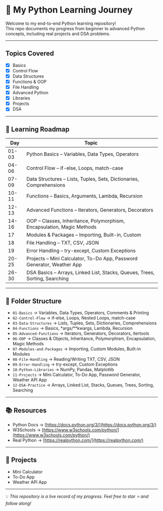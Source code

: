 # 🐍 My Python Learning Journey

Welcome to my end-to-end Python learning repository!  
This repo documents my progress from beginner to advanced Python concepts, including real projects and DSA problems.

---

## Topics Covered
- [x] Basics
- [x] Control Flow
- [x] Data Structures
- [x] Functions & OOP
- [x] File Handling
- [x] Advanced Python
- [x] Libraries
- [x] Projects
- [x] DSA

---


## 📅 Learning Roadmap
| Day  | Topic |
|------|-------|
| 01-03 | Python Basics – Variables, Data Types, Operators |
| 04-06 | Control Flow – if-else, Loops, match-case |
| 07-09 | Data Structures – Lists, Tuples, Sets, Dictionaries, Comprehensions |
| 10-11 | Functions – Basics, Arguments, Lambda, Recursion |
| 12-13 | Advanced Functions – Iterators, Generators, Decorators |
| 14-16 | OOP – Classes, Inheritance, Polymorphism, Encapsulation, Magic Methods |
| 17    | Modules & Packages – Importing, Built-in, Custom |
| 18    | File Handling – TXT, CSV, JSON |
| 19    | Error Handling – try-except, Custom Exceptions |
| 20-25 | Projects – Mini Calculator, To-Do App, Password Generator, Weather App |
| 26-30 | DSA Basics – Arrays, Linked List, Stacks, Queues, Trees, Sorting, Searching 

---

## 📂 Folder Structure

- `01-Basics` → Variables, Data Types, Operators, Comments & Printing
- `02-Control-Flow` → if-else, Loops, Nested Loops, match-case
- `03-Data-Structures` → Lists, Tuples, Sets, Dictionaries, Comprehensions
- `04-Functions` → Basics, *args/**kwargs, Lambda, Recursion
- `05-Advanced-Functions` → Iterators, Generators, Decorators, itertools
- `06-OOP` → Classes & Objects, Inheritance, Polymorphism, Encapsulation, Magic Methods
- `07-Modules-and-Packages` → Importing, Custom Modules, Built-in Modules
- `08-File-Handling` → Reading/Writing TXT, CSV, JSON
- `09-Error-Handling` → try-except, Custom Exceptions
- `10-Python-Libraries` → NumPy, Pandas, Matplotlib
- `11-Projects` → Mini Calculator, To-Do App, Password Generator, Weather API App
- `12-DSA-Practice` → Arrays, Linked List, Stacks, Queues, Trees, Sorting, Searching
---

## 📚 Resources
- Python Docs → [https://docs.python.org/3/](https://docs.python.org/3/)
- W3Schools → [https://www.w3schools.com/python/](https://www.w3schools.com/python/)
- Real Python → [https://realpython.com/](https://realpython.com/)

---

## 🚀 Projects
- Mini Calculator
- To-Do App
- Weather API App

---

💡 *This repository is a live record of my progress. Feel free to star ⭐ and follow along!*

